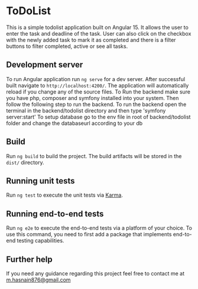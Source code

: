 # ToDoList

This is a simple todolist application built on Angular 15. It allows the user to enter the task and deadline of the task. User can also click on the checkbox with the newly added task to mark it as completed and there is a filter buttons to filter completed, active or see all tasks. 

## Development server

To run Angular application run `ng serve` for a dev server. After successful built navigate to `http://localhost:4200/`. The application will automatically reload if you change any of the source files.
To Run the backend make sure you have php, composer and symfony installed into your system. Then follow the following step to run the backend.
To run the backend open the terminal in the backend/todolist directory and then type 'symfony server:start'
To setup database go to the env file in root of backend/todolist folder and change the databaseurl according to your db

## Build

Run `ng build` to build the project. The build artifacts will be stored in the `dist/` directory.

## Running unit tests

Run `ng test` to execute the unit tests via [Karma](https://karma-runner.github.io).

## Running end-to-end tests

Run `ng e2e` to execute the end-to-end tests via a platform of your choice. To use this command, you need to first add a package that implements end-to-end testing capabilities.

## Further help

If you need any guidance regarding this project feel free to contact me at m.hasnain876@gmail.com
